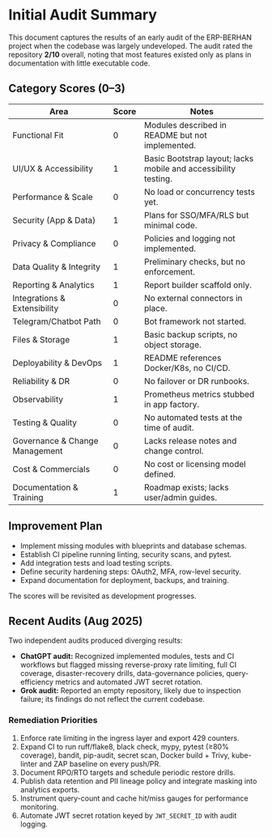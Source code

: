 # Initial Audit Summary

This document captures the results of an early audit of the ERP-BERHAN project when the codebase was largely undeveloped. The audit rated the repository **2/10** overall, noting that most features existed only as plans in documentation with little executable code.

## Category Scores (0–3)
| Area | Score | Notes |
| --- | --- | --- |
| Functional Fit | 0 | Modules described in README but not implemented. |
| UI/UX & Accessibility | 1 | Basic Bootstrap layout; lacks mobile and accessibility testing. |
| Performance & Scale | 0 | No load or concurrency tests yet. |
| Security (App & Data) | 1 | Plans for SSO/MFA/RLS but minimal code. |
| Privacy & Compliance | 0 | Policies and logging not implemented. |
| Data Quality & Integrity | 1 | Preliminary checks, but no enforcement. |
| Reporting & Analytics | 1 | Report builder scaffold only. |
| Integrations & Extensibility | 0 | No external connectors in place. |
| Telegram/Chatbot Path | 0 | Bot framework not started. |
| Files & Storage | 1 | Basic backup scripts, no object storage. |
| Deployability & DevOps | 1 | README references Docker/K8s, no CI/CD. |
| Reliability & DR | 0 | No failover or DR runbooks. |
| Observability | 1 | Prometheus metrics stubbed in app factory. |
| Testing & Quality | 0 | No automated tests at the time of audit. |
| Governance & Change Management | 0 | Lacks release notes and change control. |
| Cost & Commercials | 0 | No cost or licensing model defined. |
| Documentation & Training | 1 | Roadmap exists; lacks user/admin guides. |

## Improvement Plan
- Implement missing modules with blueprints and database schemas.
- Establish CI pipeline running linting, security scans, and pytest.
- Add integration tests and load testing scripts.
- Define security hardening steps: OAuth2, MFA, row-level security.
- Expand documentation for deployment, backups, and training.

The scores will be revisited as development progresses.
## Recent Audits (Aug 2025)
Two independent audits produced diverging results:

- **ChatGPT audit:** Recognized implemented modules, tests and CI workflows but flagged missing reverse-proxy rate limiting, full CI coverage, disaster-recovery drills, data-governance policies, query-efficiency metrics and automated JWT secret rotation.
- **Grok audit:** Reported an empty repository, likely due to inspection failure; its findings do not reflect the current codebase.

### Remediation Priorities
1. Enforce rate limiting in the ingress layer and export 429 counters.
2. Expand CI to run ruff/flake8, black check, mypy, pytest (≥80% coverage), bandit, pip-audit, secret scan, Docker build + Trivy, kube-linter and ZAP baseline on every push/PR.
3. Document RPO/RTO targets and schedule periodic restore drills.
4. Publish data retention and PII lineage policy and integrate masking into analytics exports.
5. Instrument query-count and cache hit/miss gauges for performance monitoring.
6. Automate JWT secret rotation keyed by `JWT_SECRET_ID` with audit logging.
